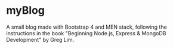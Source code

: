 # myBlog
A small blog made with Bootstrap 4 and MEN stack,  following the instructions in the book "Beginning Node.js, Express & MongoDB Development" by Greg Lim.
